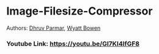# Image-Filesize-Compressor
  Authors:  [Dhruv Parmar](https://github.com/P-Dhruv20), [Wyatt Bowen](https://github.com/dewbsku)
  
  ### Youtube Link: https://youtu.be/GI7KI4lfGF8
